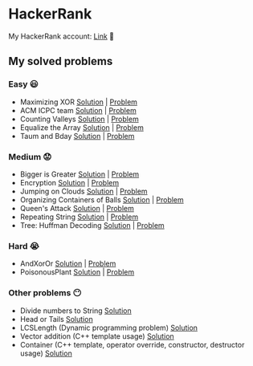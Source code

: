 

# HackerRank
My HackerRank account: [Link](https://www.hackerrank.com/mr_eterna99) 👦

## My solved problems
### Easy 😃 
- Maximizing XOR [Solution](https://github.com/Monkhsukh/HackerRank/blob/master/Easy/maximize_xor.cpp) | [Problem](https://www.hackerrank.com/challenges/maximizing-xor/problem)
- ACM ICPC team   [Solution](https://github.com/Monkhsukh/HackerRank/tree/master/Easy/ACM%20ICPC%20team) | [Problem](https://www.hackerrank.com/challenges/acm-icpc-team?h_r=profile)
- Counting Valleys [Solution](https://github.com/Monkhsukh/HackerRank/tree/master/Easy/Counting%20Valleys) | [Problem](https://www.hackerrank.com/challenges/counting-valleys?h_r=profile)
- Equalize the Array [Solution](https://github.com/Monkhsukh/HackerRank/tree/master/Easy/Equalize%20the%20Array) | [Problem](https://www.hackerrank.com/challenges/equality-in-a-array?h_r=profile)
- Taum and Bday [Solution](https://github.com/Monkhsukh/HackerRank/tree/master/Easy/Taum%20and%20Bday) | [Problem](https://www.hackerrank.com/challenges/taum-and-bday?h_r=profile)
### Medium 😟  
- Bigger is Greater [Solution](https://github.com/Monkhsukh/HackerRank/tree/master/Medium/Bigger%20is%20Greater) | [Problem](https://www.hackerrank.com/challenges/bigger-is-greater?h_r=profile)
- Encryption [Solution](https://github.com/Monkhsukh/HackerRank/tree/master/Medium/Encryption) | [Problem](https://www.hackerrank.com/challenges/encryption?h_r=profile)
- Jumping on Clouds [Solution](https://github.com/Monkhsukh/HackerRank/tree/master/Medium/Jumping%20on%20Clouds) | [Problem](https://www.hackerrank.com/challenges/jumping-on-the-clouds?h_r=profile)
- Organizing Containers of Balls [Solution](https://github.com/Monkhsukh/HackerRank/tree/master/Medium/Organizing%20Containers%20of%20Balls) | [Problem](https://www.hackerrank.com/challenges/organizing-containers-of-balls?h_r=profile)
- Queen's Attack [Solution](https://github.com/Monkhsukh/HackerRank/tree/master/Medium/Queen's%20Attack) | [Problem](https://www.hackerrank.com/challenges/queens-attack-2?h_r=profile)
- Repeating String [Solution](https://github.com/Monkhsukh/HackerRank/tree/master/Medium/Repeating%20String) | [Problem](https://www.hackerrank.com/challenges/repeated-string?h_r=profile)
- Tree: Huffman Decoding [Solution](https://github.com/Monkhsukh/HackerRank/tree/master/Medium/Tree-Huffman%20decoding) | [Problem](https://www.hackerrank.com/challenges/tree-huffman-decoding/problem)
### Hard 😭 
- AndXorOr [Solution](https://github.com/Monkhsukh/HackerRank/tree/master/Hard/AndXorOr) | [Problem](https://www.hackerrank.com/challenges/and-xor-or?h_r=profile)
- PoisonousPlant [Solution](https://github.com/Monkhsukh/HackerRank/tree/master/Hard/PoisonousPlant) | [Problem](https://www.hackerrank.com/challenges/poisonous-plants?h_r=profile)
### Other problems 😶  
- Divide numbers to String [Solution](https://github.com/Monkhsukh/HackerRank/tree/master/Others/Divide%20numbers%20to%20String) 
- Head or Tails [Solution](https://github.com/Monkhsukh/HackerRank/blob/master/Others/Heads_Or_Tails.cpp) 
- LCSLength (Dynamic programming problem) [Solution](https://github.com/Monkhsukh/HackerRank/blob/master/Others/LCSLength.cpp) 
- Vector addition (C++ template usage) [Solution](https://github.com/Monkhsukh/HackerRank/blob/master/Others/VectorAddition.cpp) 
- Container (C++ template, operator override, constructor, destructor usage) [Solution](https://github.com/Monkhsukh/HackerRank/blob/master/Others/Container.cpp) 

